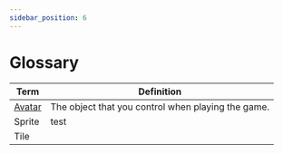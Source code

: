 ```yaml
---
sidebar_position: 6
---
```


# Glossary

| Term                      | Definition    |
| ------------------------- |---------------|
| [Avatar](../tools/paint/) |The object that you control when playing the game. |
| Sprite                    |   test            |
| Tile                      |               |
